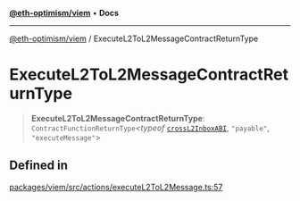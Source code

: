 [**@eth-optimism/viem**](../README.md) • **Docs**

***

[@eth-optimism/viem](../README.md) / ExecuteL2ToL2MessageContractReturnType

# ExecuteL2ToL2MessageContractReturnType

> **ExecuteL2ToL2MessageContractReturnType**: `ContractFunctionReturnType`\<*typeof* [`crossL2InboxABI`](../variables/crossL2InboxABI.md), `"payable"`, `"executeMessage"`\>

## Defined in

[packages/viem/src/actions/executeL2ToL2Message.ts:57](https://github.com/ethereum-optimism/ecosystem/blob/c1e85d9590ff961efd71aa28bb561bf44dbc4c2d/packages/viem/src/actions/executeL2ToL2Message.ts#L57)
